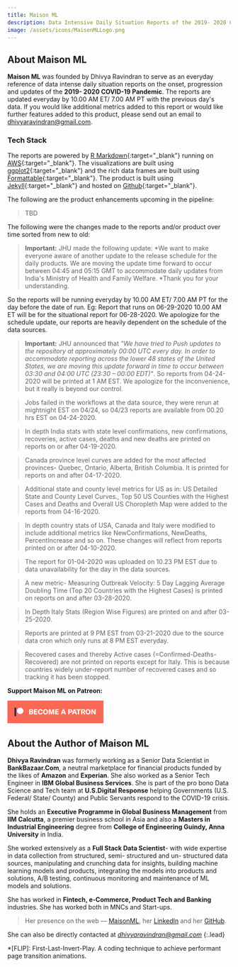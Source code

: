 ```yaml
---
title: Maison ML
description: Data Intensive Daily Situation Reports of the 2019- 2020 COVID-19 Pandemic
image: /assets/icons/MaisonMLLogo.png
---
```


## About Maison ML

**Maison ML** was founded by Dhivya Ravindran to serve as an everyday reference of data intense daily situation reports on the onset, progression and updates of the **2019- 2020 COVID-19 Pandemic**. The reports are updated everyday by 10.00 AM ET/ 7.00 AM PT with the previous day's data. If you would like additional metrics added to this report or would like further features added to this product, please send out an email to dhivyaravindran@gmail.com. 
<br>

### Tech Stack

The reports are powered by [R Markdown](https://rmarkdown.rstudio.com/){:target="_blank"} running on [AWS](https://aws.amazon.com/ec2/){:target="_blank"}. The visualizations are built using [ggplot2](https://ggplot2.tidyverse.org/){:target="_blank"} and the rich data frames are built using [Formattable](http://renkun-ken.github.io/formattable/){:target="_blank"}. The product is built using [Jekyll](https://jekyllrb.com/){:target="_blank"} and hosted on [Github](https://github.com/){:target="_blank"}.

The following are the product enhancements upcoming in the pipeline:

> TBD

The following were the changes made to the reports and/or product over time sorted from new to old:

> **Important:** JHU made the following update: *We want to make everyone aware of another update to the release schedule for the daily products.
We are moving the update time forward to occur between 04:45 and 05:15 GMT to accommodate daily updates from India's Ministry of Health and Family Welfare. *Thank you for your understanding.

So the reports will be running everyday by 10.00 AM ET/ 7.00 AM PT for the day before the date of run. Eg: Report that runs on 06-29-2020 10.00 AM ET will be for the situational report for 06-28-2020. We apologize for the schedule update, our reports are heavily dependent on the schedule of the data sources.  

> **Important:** JHU announced that *"We have tried to Push updates to the repository at approximately 00:00 UTC every day. In order to accommodate reporting across the lower 48 states of the United States, we are moving this update forward in time to occur between 03:30 and 04:00 UTC (23:30 – 00:00 EDT)"*. So reports from 04-24-2020 will be printed at 1 AM EST. We apologize for the inconvenience, but it really is beyond our control.

> Jobs failed in the workflows at the data source, they were rerun at mightnight EST on 04/24, so 04/23 reports are available from 00.20 hrs EST on 04-24-2020.

> In depth India stats with state level confirmations, new confirmations, recoveries, active cases, deaths and new deaths are printed on reports on or after 04-19-2020. 

> Canada province level curves are added for the most affected provinces- Quebec, Ontario, Alberta, British Columbia. It is printed for reports on and after 04-17-2020.

> Additional state and county level metrics for US as in: US Detailed State and County Level Curves., Top 50 US Counties with the Highest Cases and Deaths and Overall US Choropleth Map were added to the reports from 04-16-2020.

> In depth country stats of USA, Canada and Italy were modified to include additional metrics like NewConfirmations, NewDeaths, PercentIncrease and so on. These changes will reflect from reports printed on or after 04-10-2020.

> The report for 01-04-2020 was uploaded on 10.23 PM EST due to data unavailability for the day in the data sources.

> A new metric- Measuring Outbreak Velocity: 5 Day Lagging Average Doubling Time (Top 20 Countries with the Highest Cases) is printed on reports on and after 03-28-2020.

> In Depth Italy Stats (Region Wise Figures) are printed on and after 03-25-2020.

> Reports are printed at 9 PM EST from 03-21-2020 due to the source data cron which only runs at 8 PM EST everyday.

> Recovered cases and thereby Active cases (=Confirmed-Deaths-Recovered) are not printed on reports except for Italy. This is because countries widely under-report number of recovered cases and so tracking it has been stopped.

**Support Maison ML on Patreon:**

<a href="https://www.patreon.com/maisonml" rel="Become a Patron">![Patreon Link](/assets/img/patreon1.png)</a>

## About the Author of Maison ML

**Dhivya Ravindran** was formerly working as a Senior Data Scientist in **BankBazaar.Com**, a neutral marketplace for financial products funded by the likes of **Amazon** and **Experian**. She also worked as a Senior Tech Engineer in **IBM Global Business Services**. She is part of the pro bono Data Science and Tech team at **U.S.Digital Response** helping Governments (U.S. Federal/ State/ County) and Public Servants respond to the COVID-19 crisis.   

She holds an **Executive Programme in Global Business Management** from **IIM Calcutta**, a premier business school in Asia and also a **Masters in Industrial Engineering** degree from **College of Engineering Guindy, Anna University** in India.

She worked extensively as a **Full Stack Data Scientist**- with wide expertise in data collection from structured, semi- structured and un- structured data sources, manipulating and crunching data for insights, building machine learning models and products, integrating the models into products and solutions, A/B testing, continuous monitoring and maintenance of ML models and solutions.

She has worked in **Fintech, e-Commerce, Product Tech and Banking** industries. She has worked both in MNCs and Start-ups. 

> Her presence on the web — [MaisonML], her [LinkedIn] and her [GitHub].

She can also be directly contacted at *dhivyaravindran@gmail.com*
{:.lead}

[MaisonML]: https://maisonml.github.io/
[LinkedIn]: https://www.linkedin.com/in/dhivyar
[GitHub]: https://github.com/dhivyar




*[FLIP]: First-Last-Invert-Play. A coding technique to achieve performant page transition animations.
